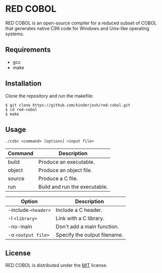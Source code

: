 # RED COBOL

RED COBOL is an open-source compiler for a reduced subset of COBOL that generates native C99 code for Windows and Unix-like operating systems.

## Requirements

- gcc
- make

## Installation

Clone the repository and run the makefile:

```console
$ git clone https://github.com/kinderjosh/red-cobol.git
$ cd red-cobol
$ make
```

## Usage

```
./cobc <command> [options] <input file>
```

| Command | Description |
| --- | --- |
| build | Produce an executable. |
| object | Produce an object file. |
| source | Produce a C file. |
| run | Build and run the executable. |

| Option | Description |
| --- | --- |
| -include ```<header>``` | Include a C header. |
| -l ```<library>``` | Link with a C library. |
| -no-main | Don't add a main function. |
| -o ```<output file>``` | Specify the output filename. |

## License

RED COBOL is distributed under the [MIT](./LICENSE) license.
